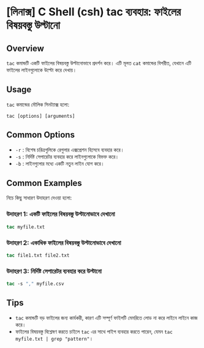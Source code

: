 # [লিনাক্স] C Shell (csh) tac ব্যবহার: ফাইলের বিষয়বস্তু উল্টানো

## Overview
`tac` কমান্ডটি একটি ফাইলের বিষয়বস্তু উল্টানোভাবে প্রদর্শন করে। এটি মূলত `cat` কমান্ডের বিপরীত, যেখানে এটি ফাইলের লাইনগুলোকে উল্টো করে দেখায়।

## Usage
`tac` কমান্ডের মৌলিক সিনট্যাক্স হলো:

```
tac [options] [arguments]
```

## Common Options
- `-r` : বিশেষ চরিত্রগুলিকে রেগুলার এক্সপ্রেশন হিসেবে ব্যবহার করে।
- `-s` : নির্দিষ্ট সেপারেটর ব্যবহার করে লাইনগুলোকে বিভক্ত করে।
- `-b` : লাইনগুলোর মধ্যে একটি নতুন লাইন যোগ করে।

## Common Examples
নিচে কিছু সাধারণ উদাহরণ দেওয়া হলো:

### উদাহরণ 1: একটি ফাইলের বিষয়বস্তু উল্টানোভাবে দেখানো
```csh
tac myfile.txt
```

### উদাহরণ 2: একাধিক ফাইলের বিষয়বস্তু উল্টানোভাবে দেখানো
```csh
tac file1.txt file2.txt
```

### উদাহরণ 3: নির্দিষ্ট সেপারেটর ব্যবহার করে উল্টানো
```csh
tac -s "," myfile.csv
```

## Tips
- `tac` কমান্ডটি বড় ফাইলের জন্য কার্যকরী, কারণ এটি সম্পূর্ণ ফাইলটি মেমরিতে লোড না করে লাইনে লাইনে কাজ করে।
- ফাইলের বিষয়বস্তু বিশ্লেষণ করতে চাইলে `tac` এর সাথে পাইপ ব্যবহার করতে পারেন, যেমন `tac myfile.txt | grep "pattern"`।